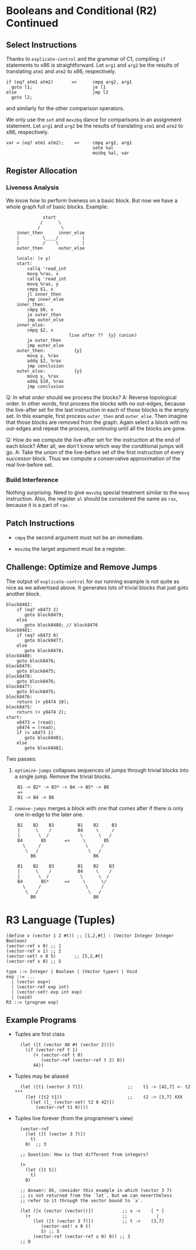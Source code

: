 # Booleans and Conditional (R2) Continued

## Select Instructions

Thanks to `explicate-control` and the grammar of C1, compiling `if`
statements to x86 is straightforward. Let `arg1` and `arg2` be the
results of translating `atm1` and `atm2` to x86, respectively.

    if (eq? atm1 atm2)       =>      cmpq arg2, arg1
      goto l1;                       je l1
    else                             jmp l2
      goto l2;

and similarly for the other comparison operators.

We only use the `set` and `movzbq` dance for comparisons in an
assignment statement. Let `arg1` and `arg2` be the results of
translating `atm1` and `atm2` to x86, respectively.

    var = (eq? atm1 atm2);    =>     cmpq arg2, arg1
                                     sete %al
                                     mozbq %al, var


## Register Allocation

### Liveness Analysis

We know how to perform liveness on a basic block.
But now we have a whole graph full of basic blocks.
Example:

                  start
                 /      \
                /        \
        inner_then      inner_else
        |         \____/         |
        |         /    \         |
        outer_then      outer_else

        locals: (x y)
        start:
            callq 'read_int
            movq %rax, x
            callq 'read_int
            movq %rax, y
            cmpq $1, x
            jl inner_then
            jmp inner_else
        inner_then:
            cmpq $0, x
            je outer_then
            jmp outer_else
        inner_else:
            cmpq $2, x
                            live after ??  {y} (union)
            je outer_then
            jmp outer_else
        outer_then:           {y}
            movq y, %rax
            addq $2, %rax
            jmp conclusion
        outer_else:           {y}
            movq y, %rax
            addq $10, %rax
            jmp conclusion

Q: In what *order* should we process the blocks? 
A: Reverse topological order.
   In other words, first process the blocks with no out-edges,
   because the live-after set for the last instruction in each
   of those blocks is the empty set. In this example, first
   process `outer_then` and `outer_else`. Then imagine that those
   blocks are removed from the graph. Again select a block with
   no out-edges and repeat the process, continuing until all the
   blocks are gone.

Q: How do we compute the live-after set for the instruction at the end
   of each block? After all, we don't know which way the conditional
   jumps will go.
A: Take the *union* of the live-before set of the first instruction of
   every *successor* block. Thus we compute a conservative
   approximation of the real live-before set.


### Build Interference

Nothing surprising. Need to give `movzbq` special treatment similar to
the `movq` instruction. Also, the register `al` should be considered
the same as `rax`, because it is a part of `rax`.


## Patch Instructions

* `cmpq` the second argument must not be an immediate.

* `movzbq` the target argument must be a register.


## Challenge: Optimize and Remove Jumps

The output of `explicate-control` for our running example is not quite
as nice as we advertised above. It generates lots of trivial blocks
that just goto another block.

    block8482:
        if (eq? x8473 2)
           goto block8479;
        else
           goto block8480; // block8476
    block8481:
        if (eq? x8473 0)
           goto block8477;
        else
           goto block8478;
    block8480:
        goto block8476;
    block8479:
        goto block8475;
    block8478:
        goto block8476;
    block8477:
        goto block8475;
    block8476:
        return (+ y8474 10);
    block8475:
        return (+ y8474 2);
    start:
        x8473 = (read);
        y8474 = (read);
        if (< x8473 1)
           goto block8481;
        else
           goto block8482;

Two passes:
1. `optimize-jumps` collapses sequences of jumps through trivial
    blocks into a single jump. Remove the trivial blocks.

        B1 -> B2* -> B3* -> B4 -> B5* -> B6
        =>
        B1 -> B4 -> B6


2. `remove-jumps` merges a block with one that comes after
   if there is only one in-edge to the later one.
   
   
        B1    B2    B3         B1    B2     B3
        |      \    /          B4     \     /
        |       \  /            \      \   /
        B4       B5       =>     \       B5
          \     /                 \     /
           \   /                   \   /
             B6                      B6

        B1    B2    B3         B1    B2    B3
        |      \    /          B4     \    /
        |       \  /            \      \  /
        B4       B5*      =>     \      \/ 
          \     /                 \     /
           \   /                   \   /
             B6                      B6


# R3 Language (Tuples)

    (define v (vector 1 2 #t)) ;; [1,2,#t] : (Vector Integer Integer Boolean)
    (vector-ref v 0) ;; 1
    (vector-ref v 1) ;; 2
    (vector-set! v 0 5)       ;; [5,2,#t]
    (vector-ref v 0) ;; 5

    type ::= Integer | Boolean | (Vector type+) | Void
    exp ::= ... 
      | (vector exp+)
      | (vector-ref exp int)
      | (vector-set! exp int exp)
      | (void)
    R3 ::= (program exp)


## Example Programs

* Tuples are first class

        (let ([t (vector 40 #t (vector 2))])
          (if (vector-ref t 1)
             (+ (vector-ref t 0)
                (vector-ref (vector-ref t 2) 0))
             44))

* Tuples may be aliased

        (let ([t1 (vector 3 7)])                 ;;    t1 -> [42,7] <- t2 ***
          (let ([t2 t1])                         ;;    t2 -> [3,7] XXX
            (let ([_ (vector-set! t2 0 42)])
              (vector-ref t1 0))))

* Tuples live forever (from the programmer's view)

        (vector-ref
          (let ([t (vector 3 7)])
            t)
          0)  ;; 3

        ;; Question: How is that different from integers?

        (+
          (let ([t 5])
            t)
          0)

        ;; Answer: Ok, consider this example in which (vector 3 7)
        ;; is not returned from the `let`, but we can nevertheless
        ;; refer to it through the vector bound to `x`.

        (let ([x (vector (vector))])           ;; x ->    [ * ]
          (+                                   ;;           |
             (let ([t (vector 3 7)])           ;; t ->    [3,7]
                (vector-set! x 0 t)
                5) ;; 5
             (vector-ref (vector-ref x 0) 0)) ;; 3
        ;; 8



